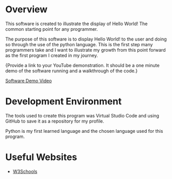 # Overview

This software is created to illustrate the display of Hello World! The common starting point for any programmer.

The purpose of this software is to display Hello World! to the user and doing so through the use of the python language. This is the first step many programmers take and I want to illustrate my growth from this point forward as the first program I created in my journey.

{Provide a link to your YouTube demonstration.  It should be a one minute demo of the software running and a walkthrough of the code.}

[Software Demo Video](http://youtube.link.goes.here)

# Development Environment

The tools used to create this program was Virtual Studio Code and using GitHub to save it as a repository for my profile.

Python is my first learned language and the chosen language used for this program.

# Useful Websites

* [W3Schools](https://www.w3schools.com/python/default.asp)
